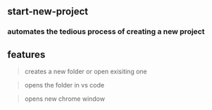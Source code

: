 ## start-new-project

### automates the tedious process of creating a new project

## features

> creates a new folder or open exisiting one

> opens the folder in vs code

> opens new chrome window
